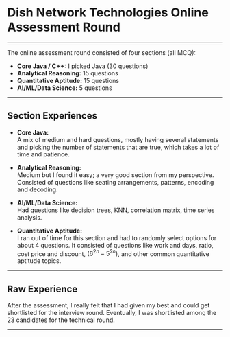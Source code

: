 # Dish Network Technologies Online Assessment Round

---

The online assessment round consisted of four sections (all MCQ):

- **Core Java / C++:** I picked Java (30 questions)
- **Analytical Reasoning:** 15 questions
- **Quantitative Aptitude:** 15 questions
- **AI/ML/Data Science:** 5 questions

---

## Section Experiences

- **Core Java:**  
  A mix of medium and hard questions, mostly having several statements and picking the number of statements that are true, which takes a lot of time and patience.

- **Analytical Reasoning:**  
  Medium but I found it easy; a very good section from my perspective. Consisted of questions like seating arrangements, patterns, encoding and decoding.

- **AI/ML/Data Science:**  
  Had questions like decision trees, KNN, correlation matrix, time series analysis.

- **Quantitative Aptitude:**  
  I ran out of time for this section and had to randomly select options for about 4 questions. It consisted of questions like work and days, ratio, cost price and discount, $(6^{2n} - 5^{2n})$, and other common quantitative aptitude topics.

---

## Raw Experience

After the assessment, I really felt that I had given my best and could get shortlisted for the interview round. Eventually, I was shortlisted among the 23 candidates for the technical round.

---